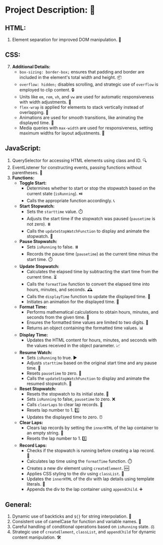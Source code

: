 # Project Description: 🚀

## HTML:
1. Element separation for improved DOM manipulation. 🧩

## CSS:

7. **Additional Details:**
   - `box-sizing: border-box;` ensures that padding and border are included in the element's total width and height. 📦
   - `overflow: hidden;` disables scrolling, and strategic use of `overflow` is employed to clip content. 🔒
   - Units like `em`, `rem`, `vh`, and `vw` are used for automatic responsiveness with width adjustments. 📐
   - `flex-wrap` is applied for elements to stack vertically instead of overlapping. 📏
   - Animations are used for smooth transitions, like animating the displayed time. 🎉
   - Media queries with `max-width` are used for responsiveness, setting maximum widths for layout adjustments. 📏

## JavaScript:
1. QuerySelector for accessing HTML elements using class and ID. 🔍
2. EventListener for constructing events, passing functions without parentheses. 🎤
3. **Functions:**
   - **Toggle Start:**
     - Determines whether to start or stop the stopwatch based on the current state (`isRunning`). ⏯️
     - Calls the appropriate function accordingly. 📞
   - **Start Stopwatch:**
     - Sets the `starttime` value. ⏱️
     - Adjusts the start time if the stopwatch was paused (`pausetime` is not zero). ⏸️
     - Calls the `updateStopWatchFunction` to display and animate the stopwatch. 🔄
   - **Pause Stopwatch:**
     - Sets `isRunning` to false. ⏸️
     - Records the pause time (`pausetime`) as the current time minus the start time. ⏱️
   - **Update Stopwatch:**
     - Calculates the elapsed time by subtracting the start time from the current time. ⏳
     - Calls the `formatTime` function to convert the elapsed time into hours, minutes, and seconds. 🕰️
     - Calls the `displayTime` function to update the displayed time. 🔄
     - Initiates an animation for the displayed time. 🎉
   - **Format Time:**
     - Performs mathematical calculations to obtain hours, minutes, and seconds from the given time. 🧮
     - Ensures the formatted time values are limited to two digits. 🔢
     - Returns an object containing the formatted time values. 📊
   - **Display Time:**
     - Updates the HTML content for hours, minutes, and seconds with the values received in the object parameter. 📈
   - **Resume Watch:**
     - Sets `isRunning` to true. ▶️
     - Adjusts `starttime` based on the original start time and any pause time. 🔄
     - Resets `pausetime` to zero. 🔄
     - Calls the `updateStopWatchFunction` to display and animate the resumed stopwatch. 🔄
   - **Reset Stopwatch:**
     - Resets the stopwatch to its initial state. 🔄
     - Sets `isRunning` to false, `pausetime` to zero. ❌
     - Calls `clearLaps` to clear lap records. 🔄
     - Resets lap number to 1. 1️⃣
     - Updates the displayed time to zero. ⏰
   - **Clear Laps:**
     - Clears lap records by setting the `innerHTML` of the lap container to an empty string. 🧹
     - Resets the lap number to 1. 1️⃣
   - **Record Laps:**
     - Checks if the stopwatch is running before creating a lap record. 🏃
     - Calculates lap time using the `formatTime` function. ⏱️
     - Creates a new div element using `createElement`. 🆕
     - Applies CSS styling to the div using `classList`. 🎨
     - Updates the `innerHTML` of the div with lap details using template literals. 📝
     - Appends the div to the lap container using `appendChild`. ➕

## General:
1. Dynamic use of backticks and `${}` for string interpolation. 🔄
2. Consistent use of camelCase for function and variable names. 🐫
3. Careful handling of conditional operations based on `isRunning` state. ⚖️
4. Strategic use of `createElement`, `classList`, and `appendChild` for dynamic content manipulation. 🛠️
